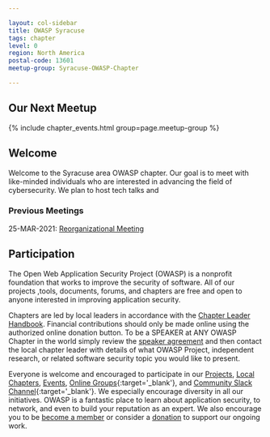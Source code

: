 ```yaml
---

layout: col-sidebar
title: OWASP Syracuse
tags: chapter
level: 0
region: North America
postal-code: 13601
meetup-group: Syracuse-OWASP-Chapter

---
```


## Our Next Meetup
{% include chapter_events.html group=page.meetup-group %}

## Welcome
Welcome to the Syracuse area OWASP chapter. Our goal is to meet with like-minded individuals who are interested in advancing the field of cybersecurity. We plan to 
host tech talks and 

### Previous Meetings
25-MAR-2021: [Reorganizational Meeting](https://www.meetup.com/Syracuse-OWASP-Chapter/events/277091425/)

## Participation
The Open Web Application Security Project (OWASP) is a nonprofit foundation that works to improve the security of software. All of our projects ,tools, documents, forums, and chapters are free and open to anyone interested in improving application security.

Chapters are led by local leaders in accordance with the [Chapter Leader Handbook](/www-policy/rules-of-procedure/chapter-handbook). Financial contributions should only be made online using the authorized online donation button. To be a SPEAKER at ANY OWASP Chapter in the world simply review the [speaker agreement](/www-policy/speaker-agreement) and then contact the local chapter leader with details of what OWASP Project, independent research, or related software security topic you would like to present.

Everyone is welcome and encouraged to participate in our [Projects](/projects), [Local Chapters](/chapters), [Events](/events), [Online Groups](https://groups.google.com/a/owasp.com/){:target='_blank'}, and [Community Slack Channel](https://owasp.slack.com/){:target='_blank'}. We especially encourage diversity in all our initiatives. OWASP is a fantastic place to learn about application security, to network, and even to build your reputation as an expert. We also encourage you to be [become a member](/membership) or consider a [donation](/donate) to support our ongoing work.



